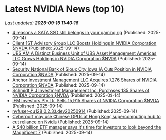 # Latest NVIDIA News (top 10)
_Last updated: **2025-09-15 11:40:16**_

- [4 reasons a SATA SSD still belongs in your gaming rig](https://www.xda-developers.com/reasons-a-sata-ssd-still-belongs-in-your-gaming-rig/) (Published: 2025-09-14)
- [Client 1ST Advisory Group LLC Boosts Holdings in NVIDIA Corporation $NVDA](https://www.etfdailynews.com/2025/09/14/client-1st-advisory-group-llc-boosts-holdings-in-nvidia-corporation-nvda/) (Published: 2025-09-14)
- [UBS AM A Distinct Business Unit of UBS Asset Management Americas LLC Grows Holdings in NVIDIA Corporation $NVDA](https://www.etfdailynews.com/2025/09/14/ubs-am-a-distinct-business-unit-of-ubs-asset-management-americas-llc-grows-holdings-in-nvidia-corporation-nvda/) (Published: 2025-09-14)
- [Security National Bank of Sioux City Iowa IA Cuts Position in NVIDIA Corporation $NVDA](https://www.etfdailynews.com/2025/09/14/security-national-bank-of-sioux-city-iowa-ia-cuts-position-in-nvidia-corporation-nvda/) (Published: 2025-09-14)
- [Anchor Investment Management LLC Acquires 7,276 Shares of NVIDIA Corporation $NVDA](https://www.etfdailynews.com/2025/09/14/anchor-investment-management-llc-acquires-7276-shares-of-nvidia-corporation-nvda/) (Published: 2025-09-14)
- [Schmidt P J Investment Management Inc. Purchases 135 Shares of NVIDIA Corporation $NVDA](https://www.etfdailynews.com/2025/09/14/schmidt-p-j-investment-management-inc-purchases-135-shares-of-nvidia-corporation-nvda/) (Published: 2025-09-14)
- [IFM Investors Pty Ltd Sells 15,915 Shares of NVIDIA Corporation $NVDA](https://www.etfdailynews.com/2025/09/14/ifm-investors-pty-ltd-sells-15915-shares-of-nvidia-corporation-nvda/) (Published: 2025-09-14)
- [nvfuser-cu128 0.2.33.dev20250914](https://pypi.org/project/nvfuser-cu128/0.2.33.dev20250914/) (Published: 2025-09-14)
- [Cyberport may use Chinese GPUs at Hong Kong supercomputing hub to cut reliance on Nvidia](https://finance.yahoo.com/news/cyberport-may-chinese-gpus-hong-093000621.html) (Published: 2025-09-14)
- [A $40 billion ETF manager says it's time for investors to look beyond the Magnificent 7](https://www.businessinsider.com/magnificent-7-stocks-investing-advice-tech-diversify-paceretfs-stock-market-2025-9) (Published: 2025-09-14)
